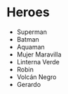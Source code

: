 # Heroes

* Superman
* Batman
* Aquaman
* Mujer Maravilla
* Linterna Verde
* Robin
* Volcán Negro
* Gerardo
